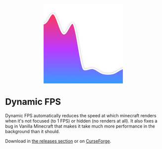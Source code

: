 <p align="center">
	<img width=256px src="GitHub/logo.png" />
</p>

# Dynamic FPS

Dynamic FPS automatically reduces the speed at which minecraft renders when it's not focused (to 1 FPS) or hidden (no renders at all). It also fixes a bug in Vanilla Minecraft that makes it take much more performance in the background than it should.

Download in [the releases section](https://github.com/juliand665/Dynamic-FPS/releases) or on [CurseForge](https://www.curseforge.com/minecraft/mc-mods/dynamic-fps).

